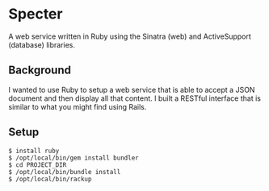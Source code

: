 # Specter

A web service written in Ruby using the Sinatra (web) and ActiveSupport (database) libraries.

## Background

I wanted to use Ruby to setup a web service that is able to accept a JSON document and then display all that content. I built a RESTful interface that is similar to what you might find using Rails.

## Setup

```
$ install ruby
$ /opt/local/bin/gem install bundler
$ cd PROJECT_DIR
$ /opt/local/bin/bundle install
$ /opt/local/bin/rackup
```
